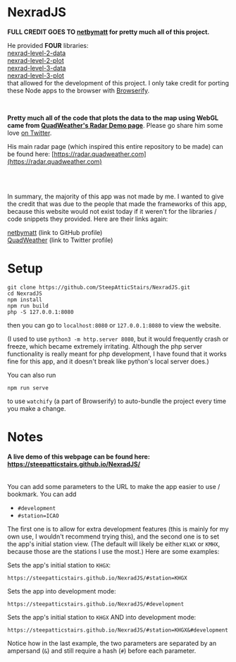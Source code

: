 # NexradJS

**FULL CREDIT GOES TO [netbymatt](https://github.com/netbymatt) for pretty much all of this project.**

He provided **FOUR** libraries:<br>[nexrad-level-2-data](https://github.com/netbymatt/nexrad-level-2-data)<br>[nexrad-level-2-plot](https://github.com/netbymatt/nexrad-level-2-plot)<br>[nexrad-level-3-data](https://github.com/netbymatt/nexrad-level-3-data)<br>[nexrad-level-3-plot](https://github.com/netbymatt/nexrad-level-3-plot)<br>that allowed for the development of this project. I only take credit for porting these Node apps to the browser with [Browserify](https://browserify.org).

<br>

**Pretty much all of the code that plots the data to the map using WebGL came from [QuadWeather's Radar Demo page](https://quadweather.com/radar-demo)**. Please go share him some love [on Twitter](https://twitter.com/quadweather).

His main radar page (which inspired this entire repository to be made) can be found here: [https://radar.quadweather.com](https://radar.quadweather.com)

<br><br>

In summary, the majority of this app was not made by me. I wanted to give the credit that was due to the people that made the frameworks of this app, because this website would not exist today if it weren't for the libraries / code snippets they provided. Here are their links again:

[netbymatt](https://github.com/netbymatt) (link to GitHub profile)<br>
[QuadWeather](https://twitter.com/quadweather) (link to Twitter profile)

# Setup
```
git clone https://github.com/SteepAtticStairs/NexradJS.git
cd NexradJS
npm install
npm run build
php -S 127.0.0.1:8080
```
then you can go to `localhost:8080` or `127.0.0.1:8080` to view the website.

(I used to use `python3 -m http.server 8080`, but it would frequently crash or freeze, which became extremely irritating. Although the php server functionality is really meant for php development, I have found that it works fine for this app, and it doesn't break like python's local server does.)

You can also run
```
npm run serve
```
to use `watchify` (a part of Browserify) to auto-bundle the project every time you make a change.

# Notes

**A live demo of this webpage can be found here:
<br>
https://steepatticstairs.github.io/NexradJS/**
<br><br><br>
You can add some parameters to the URL to make the app easier to use / bookmark. You can add 
* `#development`
* `#station=ICAO`

The first one is to allow for extra development features (this is mainly for my own use, I wouldn't recommend trying this), and the second one is to set the app's initial station view. (The default will likely be either `KLWX` or `KMHX`, because those are the stations I use the most.) Here are some examples:
<br>

Sets the app's initial station to `KHGX`:
```
https://steepatticstairs.github.io/NexradJS/#station=KHGX
```
Sets the app into development mode:
```
https://steepatticstairs.github.io/NexradJS/#development
```
Sets the app's initial station to `KHGX` AND into development mode:
```
https://steepatticstairs.github.io/NexradJS/#station=KHGX&#development
```
Notice how in the last example, the two parameters are separated by an ampersand (`&`) and still require a hash (`#`) before each parameter.

